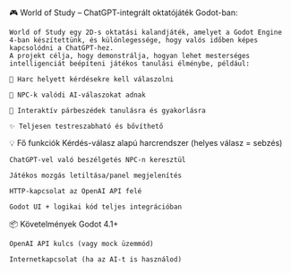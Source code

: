 🎮 World of Study – ChatGPT-integrált oktatójáték Godot-ban:

    World of Study egy 2D-s oktatási kalandjáték, amelyet a Godot Engine 4-ban készítettünk, és különlegessége, hogy valós időben képes kapcsolódni a ChatGPT-hez.
    A projekt célja, hogy demonstrálja, hogyan lehet mesterséges intelligenciát beépíteni játékos tanulási élménybe, például:

    🧠 Harc helyett kérdésekre kell válaszolni

    🤖 NPC-k valódi AI-válaszokat adnak

    🎯 Interaktív párbeszédek tanulásra és gyakorlásra

    ✨ Teljesen testreszabható és bővíthető

💡 Fő funkciók
    Kérdés-válasz alapú harcrendszer (helyes válasz = sebzés)

    ChatGPT-vel való beszélgetés NPC-n keresztül

    Játékos mozgás letiltása/panel megjelenítés

    HTTP-kapcsolat az OpenAI API felé

    Godot UI + logikai kód teljes integrációban

📦 Követelmények
    Godot 4.1+

    OpenAI API kulcs (vagy mock üzemmód)

    Internetkapcsolat (ha az AI-t is használod)
